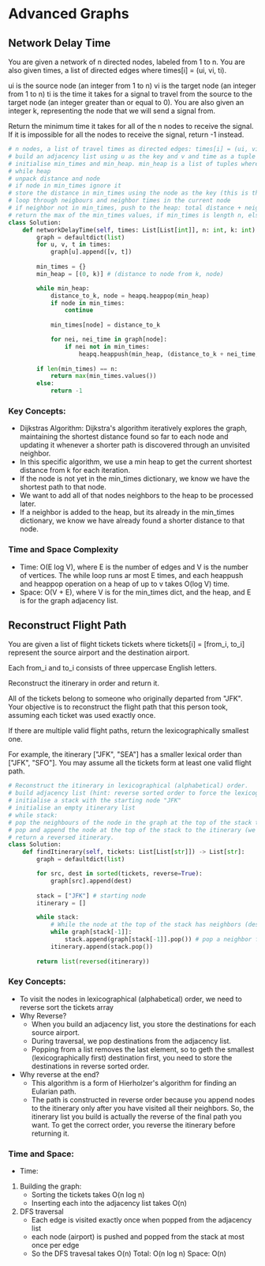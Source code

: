 # Advanced Graphs

## Network Delay Time
You are given a network of n directed nodes, labeled from 1 to n. You are also given times, a list of directed edges where times[i] = (ui, vi, ti).

ui is the source node (an integer from 1 to n)
vi is the target node (an integer from 1 to n)
ti is the time it takes for a signal to travel from the source to the target node (an integer greater than or equal to 0).
You are also given an integer k, representing the node that we will send a signal from.

Return the minimum time it takes for all of the n nodes to receive the signal. If it is impossible for all the nodes to receive the signal, return -1 instead.

```python
# n nodes, a list of travel times as directed edges: times[i] = (ui, vi, wi)
# build an adjacency list using u as the key and v and time as a tuple value
# initialise min_times and min_heap. min_heap is a list of tuples where (distance from source to node, node)
# while heap
# unpack distance and node
# if node in min_times ignore it
# store the distance in min_times using the node as the key (this is the shortest distance to reach this node)
# loop through neigbours and neighbor times in the current node
# if neighbor not in min_times, push to the heap: total distance + neighbor time, neighbor). 
# return the max of the min_times values, if min_times is length n, else return -1
class Solution:
    def networkDelayTime(self, times: List[List[int]], n: int, k: int) -> int:
        graph = defaultdict(list)
        for u, v, t in times:
            graph[u].append([v, t])
        
        min_times = {}
        min_heap = [(0, k)] # (distance to node from k, node)

        while min_heap:
            distance_to_k, node = heapq.heappop(min_heap)
            if node in min_times:
                continue
            
            min_times[node] = distance_to_k

            for nei, nei_time in graph[node]:
                if nei not in min_times:
                    heapq.heappush(min_heap, (distance_to_k + nei_time, nei))
        
        if len(min_times) == n:
            return max(min_times.values())
        else:
            return -1
```

### Key Concepts:
- Dijkstras Algorithm: Dijkstra's algorithm iteratively explores the graph, maintaining the shortest distance found so far to each node and updating it whenever a shorter path is discovered through an unvisited neighbor.
- In this specific algorithm, we use a min heap to get the current shortest distance from k for each iteration. 
- If the node is not yet in the min_times dictionary, we know we have the shortest path to that node. 
- We want to add all of that nodes neighbors to the heap to be processed later. 
- If a neighbor is added to the heap, but its already in the min_times dictionary, we know we have already found a shorter distance to that node. 

### Time and Space Complexity 
- Time: O(E log V), where E is the number of edges and V is the number of vertices. The while loop runs ar most E times, and each heappush and heappop operation on a heap of up to v takes O(log V) time. 
- Space: O(V + E), where V is for the min_times dict, and the heap, and E is for the graph adjacency list. 


## Reconstruct Flight Path
You are given a list of flight tickets tickets where tickets[i] = [from_i, to_i] represent the source airport and the destination airport.

Each from_i and to_i consists of three uppercase English letters.

Reconstruct the itinerary in order and return it.

All of the tickets belong to someone who originally departed from "JFK". Your objective is to reconstruct the flight path that this person took, assuming each ticket was used exactly once.

If there are multiple valid flight paths, return the lexicographically smallest one.

For example, the itinerary ["JFK", "SEA"] has a smaller lexical order than ["JFK", "SFO"].
You may assume all the tickets form at least one valid flight path.

```python
# Reconstruct the itinerary in lexicographical (alphabetical) order. 
# build adjacency list (hint: reverse sorted order to force the lexicographical ordeR)
# initialise a stack with the starting node "JFK"
# initialise an empty itinerary list
# while stack:
# pop the neighbours of the node in the graph at the top of the stack to the stack using a while loop. 
# pop and append the node at the top of the stack to the itinerary (we are done with it)
# return a reversed itinerary. 
class Solution:
    def findItinerary(self, tickets: List[List[str]]) -> List[str]:
        graph = defaultdict(list)

        for src, dest in sorted(tickets, reverse=True):
            graph[src].append(dest)
        
        stack = ["JFK"] # starting node
        itinerary = []

        while stack:
            # While the node at the top of the stack has neighbors (destination airports)
            while graph[stack[-1]]:
                stack.append(graph[stack[-1]].pop()) # pop a neighbor from the node at the top of the stack and append it to the stack. 
            itinerary.append(stack.pop())
        
        return list(reversed(itinerary))
```

### Key Concepts:
- To visit the nodes in lexicographical (alphabetical) order, we need to reverse sort the tickets array
- Why Reverse?
    - When you build an adjacency list, you store the destinations for each source airport.
    - During traversal, we pop destinations from the adjacency list. 
    - Popping from a list removes the last element, so to geth the smallest (lexicographically first) destination first, you need to store the destinations in reverse sorted order. 
- Why reverse at the end?
    - This algorithm is a form of Hierholzer's algorithm for finding an Eularian path. 
    - The path is constructed in reverse order because you append nodes to the itinerary only after you have visited all their neighbors. 
    So, the itinerary list you build is actually the reverse of the final path you want. 
    To get the correct order, you reverse the itinerary before returning it. 

### Time and Space:
- Time:
1. Building the graph:
    - Sorting the tickets takes O(n log n)
    - Inserting each into the adjacency list takes O(n)
2. DFS traversal
    - Each edge is visited exactly once when popped from the adjacency list
    - each node (airport) is pushed and popped from the stack at most once per edge
    - So the DFS travesal takes O(n)
Total: O(n log n)
Space: O(n)
